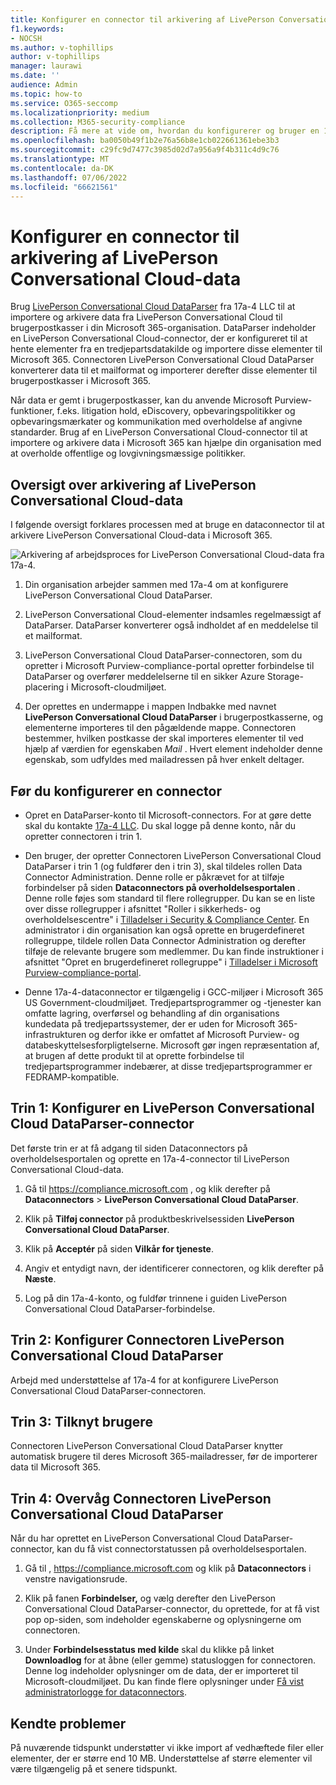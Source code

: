 ```yaml
---
title: Konfigurer en connector til arkivering af LivePerson Conversational Cloud-data i Microsoft 365
f1.keywords:
- NOCSH
ms.author: v-tophillips
author: v-tophillips
manager: laurawi
ms.date: ''
audience: Admin
ms.topic: how-to
ms.service: O365-seccomp
ms.localizationpriority: medium
ms.collection: M365-security-compliance
description: Få mere at vide om, hvordan du konfigurerer og bruger en 17a-4 LivePerson Conversational Cloud DataParser-connector til at importere og arkivere LivePerson Conversational Cloud-data i Microsoft 365.
ms.openlocfilehash: ba0050b49f1b2e76a56b8e1cb022661361ebe3b3
ms.sourcegitcommit: c29fc9d7477c3985d02d7a956a9f4b311c4d9c76
ms.translationtype: MT
ms.contentlocale: da-DK
ms.lasthandoff: 07/06/2022
ms.locfileid: "66621561"
---
```

# <a name="set-up-a-connector-to-archive-liveperson-conversational-cloud-data"></a>Konfigurer en connector til arkivering af LivePerson Conversational Cloud-data

Brug [LivePerson Conversational Cloud DataParser](https://www.17a-4.com/liveperson-dataparser/) fra 17a-4 LLC til at importere og arkivere data fra LivePerson Conversational Cloud til brugerpostkasser i din Microsoft 365-organisation. DataParser indeholder en LivePerson Conversational Cloud-connector, der er konfigureret til at hente elementer fra en tredjepartsdatakilde og importere disse elementer til Microsoft 365. Connectoren LivePerson Conversational Cloud DataParser konverterer data til et mailformat og importerer derefter disse elementer til brugerpostkasser i Microsoft 365.

Når data er gemt i brugerpostkasser, kan du anvende Microsoft Purview-funktioner, f.eks. litigation hold, eDiscovery, opbevaringspolitikker og opbevaringsmærkater og kommunikation med overholdelse af angivne standarder. Brug af en LivePerson Conversational Cloud-connector til at importere og arkivere data i Microsoft 365 kan hjælpe din organisation med at overholde offentlige og lovgivningsmæssige politikker.

## <a name="overview-of-archiving-liveperson-conversational-cloud-data"></a>Oversigt over arkivering af LivePerson Conversational Cloud-data

I følgende oversigt forklares processen med at bruge en dataconnector til at arkivere LivePerson Conversational Cloud-data i Microsoft 365.

![Arkivering af arbejdsproces for LivePerson Conversational Cloud-data fra 17a-4.](../media/LiveEngageDataParserConnectorWorkflow.png)

1. Din organisation arbejder sammen med 17a-4 om at konfigurere LivePerson Conversational Cloud DataParser.

2. LivePerson Conversational Cloud-elementer indsamles regelmæssigt af DataParser. DataParser konverterer også indholdet af en meddelelse til et mailformat.

3. LivePerson Conversational Cloud DataParser-connectoren, som du opretter i Microsoft Purview-compliance-portal opretter forbindelse til DataParser og overfører meddelelserne til en sikker Azure Storage-placering i Microsoft-cloudmiljøet.

4. Der oprettes en undermappe i mappen Indbakke med navnet **LivePerson Conversational Cloud DataParser** i brugerpostkasserne, og elementerne importeres til den pågældende mappe. Connectoren bestemmer, hvilken postkasse der skal importeres elementer til ved hjælp af værdien for egenskaben *Mail* . Hvert element indeholder denne egenskab, som udfyldes med mailadressen på hver enkelt deltager.

## <a name="before-you-set-up-a-connector"></a>Før du konfigurerer en connector

- Opret en DataParser-konto til Microsoft-connectors. For at gøre dette skal du kontakte [17a-4 LLC](https://www.17a-4.com/contact/). Du skal logge på denne konto, når du opretter connectoren i trin 1.

- Den bruger, der opretter Connectoren LivePerson Conversational Cloud DataParser i trin 1 (og fuldfører den i trin 3), skal tildeles rollen Data Connector Administration. Denne rolle er påkrævet for at tilføje forbindelser på siden **Dataconnectors på overholdelsesportalen** . Denne rolle føjes som standard til flere rollegrupper. Du kan se en liste over disse rollegrupper i afsnittet "Roller i sikkerheds- og overholdelsescentre" i [Tilladelser i Security & Compliance Center](../security/office-365-security/permissions-in-the-security-and-compliance-center.md#roles-in-the-security--compliance-center). En administrator i din organisation kan også oprette en brugerdefineret rollegruppe, tildele rollen Data Connector Administration og derefter tilføje de relevante brugere som medlemmer. Du kan finde instruktioner i afsnittet "Opret en brugerdefineret rollegruppe" i [Tilladelser i Microsoft Purview-compliance-portal](microsoft-365-compliance-center-permissions.md#create-a-custom-role-group).

- Denne 17a-4-dataconnector er tilgængelig i GCC-miljøer i Microsoft 365 US Government-cloudmiljøet. Tredjepartsprogrammer og -tjenester kan omfatte lagring, overførsel og behandling af din organisations kundedata på tredjepartssystemer, der er uden for Microsoft 365-infrastrukturen og derfor ikke er omfattet af Microsoft Purview- og databeskyttelsesforpligtelserne. Microsoft gør ingen repræsentation af, at brugen af dette produkt til at oprette forbindelse til tredjepartsprogrammer indebærer, at disse tredjepartsprogrammer er FEDRAMP-kompatible.

## <a name="step-1-set-up-a-liveperson-conversational-cloud-dataparser-connector"></a>Trin 1: Konfigurer en LivePerson Conversational Cloud DataParser-connector

Det første trin er at få adgang til siden Dataconnectors på overholdelsesportalen og oprette en 17a-4-connector til LivePerson Conversational Cloud-data.

1. Gå til <https://compliance.microsoft.com> , og klik derefter på **Dataconnectors** > **LivePerson Conversational Cloud DataParser**.

2. Klik på **Tilføj connector** på produktbeskrivelsessiden **LivePerson Conversational Cloud DataParser**.

3. Klik på **Acceptér** på siden **Vilkår for tjeneste**.

4. Angiv et entydigt navn, der identificerer connectoren, og klik derefter på **Næste**.

5. Log på din 17a-4-konto, og fuldfør trinnene i guiden LivePerson Conversational Cloud DataParser-forbindelse.

## <a name="step-2-configure-the-liveperson-conversational-cloud-dataparser-connector"></a>Trin 2: Konfigurer Connectoren LivePerson Conversational Cloud DataParser

Arbejd med understøttelse af 17a-4 for at konfigurere LivePerson Conversational Cloud DataParser-connectoren.

## <a name="step-3-map-users"></a>Trin 3: Tilknyt brugere

Connectoren LivePerson Conversational Cloud DataParser knytter automatisk brugere til deres Microsoft 365-mailadresser, før de importerer data til Microsoft 365.

## <a name="step-4-monitor-the-liveperson-conversational-cloud-dataparser-connector"></a>Trin 4: Overvåg Connectoren LivePerson Conversational Cloud DataParser

Når du har oprettet en LivePerson Conversational Cloud DataParser-connector, kan du få vist connectorstatussen på overholdelsesportalen.

1. Gå til , <https://compliance.microsoft.com> og klik på **Dataconnectors** i venstre navigationsrude.

2. Klik på fanen **Forbindelser,** og vælg derefter den LivePerson Conversational Cloud DataParser-connector, du oprettede, for at få vist pop op-siden, som indeholder egenskaberne og oplysningerne om connectoren.

3. Under **Forbindelsesstatus med kilde** skal du klikke på linket **Downloadlog** for at åbne (eller gemme) statusloggen for connectoren. Denne log indeholder oplysninger om de data, der er importeret til Microsoft-cloudmiljøet. Du kan finde flere oplysninger under [Få vist administratorlogge for dataconnectors](data-connector-admin-logs.md).

## <a name="known-issues"></a>Kendte problemer

På nuværende tidspunkt understøtter vi ikke import af vedhæftede filer eller elementer, der er større end 10 MB. Understøttelse af større elementer vil være tilgængelig på et senere tidspunkt.
